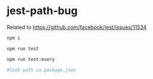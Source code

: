 # jest-path-bug

Related to https://github.com/facebook/jest/issues/11534

```bash
npm i

npm run test

npm run test:every

#look path in package.json
```
